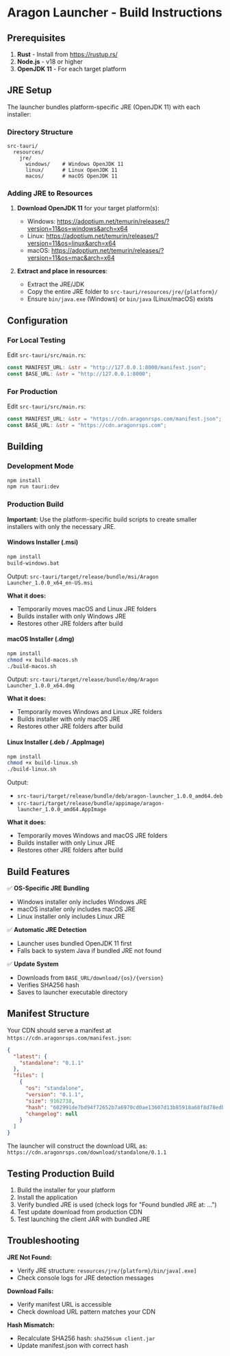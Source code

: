# Aragon Launcher - Build Instructions

## Prerequisites

1. **Rust** - Install from https://rustup.rs/
2. **Node.js** - v18 or higher
3. **OpenJDK 11** - For each target platform

## JRE Setup

The launcher bundles platform-specific JRE (OpenJDK 11) with each installer:

### Directory Structure
```
src-tauri/
  resources/
    jre/
      windows/    # Windows OpenJDK 11
      linux/      # Linux OpenJDK 11  
      macos/      # macOS OpenJDK 11
```

### Adding JRE to Resources

1. **Download OpenJDK 11** for your target platform(s):
   - Windows: https://adoptium.net/temurin/releases/?version=11&os=windows&arch=x64
   - Linux: https://adoptium.net/temurin/releases/?version=11&os=linux&arch=x64
   - macOS: https://adoptium.net/temurin/releases/?version=11&os=mac&arch=x64

2. **Extract and place in resources**:
   - Extract the JRE/JDK
   - Copy the entire JRE folder to `src-tauri/resources/jre/{platform}/`
   - Ensure `bin/java.exe` (Windows) or `bin/java` (Linux/macOS) exists

## Configuration

### For Local Testing

Edit `src-tauri/src/main.rs`:
```rust
const MANIFEST_URL: &str = "http://127.0.0.1:8000/manifest.json";
const BASE_URL: &str = "http://127.0.0.1:8000";
```

### For Production

Edit `src-tauri/src/main.rs`:
```rust
const MANIFEST_URL: &str = "https://cdn.aragonrsps.com/manifest.json";
const BASE_URL: &str = "https://cdn.aragonrsps.com";
```

## Building

### Development Mode
```bash
npm install
npm run tauri:dev
```

### Production Build

**Important:** Use the platform-specific build scripts to create smaller installers with only the necessary JRE.

#### Windows Installer (.msi)
```bash
npm install
build-windows.bat
```
Output: `src-tauri/target/release/bundle/msi/Aragon Launcher_1.0.0_x64_en-US.msi`

**What it does:**
- Temporarily moves macOS and Linux JRE folders
- Builds installer with only Windows JRE
- Restores other JRE folders after build

#### macOS Installer (.dmg)
```bash
npm install
chmod +x build-macos.sh
./build-macos.sh
```
Output: `src-tauri/target/release/bundle/dmg/Aragon Launcher_1.0.0_x64.dmg`

**What it does:**
- Temporarily moves Windows and Linux JRE folders
- Builds installer with only macOS JRE
- Restores other JRE folders after build

#### Linux Installer (.deb / .AppImage)
```bash
npm install
chmod +x build-linux.sh
./build-linux.sh
```
Output: 
- `src-tauri/target/release/bundle/deb/aragon-launcher_1.0.0_amd64.deb`
- `src-tauri/target/release/bundle/appimage/aragon-launcher_1.0.0_amd64.AppImage`

**What it does:**
- Temporarily moves Windows and macOS JRE folders
- Builds installer with only Linux JRE
- Restores other JRE folders after build

## Build Features

✅ **OS-Specific JRE Bundling**
- Windows installer only includes Windows JRE
- macOS installer only includes macOS JRE
- Linux installer only includes Linux JRE

✅ **Automatic JRE Detection**
- Launcher uses bundled OpenJDK 11 first
- Falls back to system Java if bundled JRE not found

✅ **Update System**
- Downloads from `BASE_URL/download/{os}/{version}`
- Verifies SHA256 hash
- Saves to launcher executable directory

## Manifest Structure

Your CDN should serve a manifest at `https://cdn.aragonrsps.com/manifest.json`:

```json
{
  "latest": {
    "standalone": "0.1.1"
  },
  "files": [
    {
      "os": "standalone",
      "version": "0.1.1",
      "size": 9162738,
      "hash": "602991de7bd94f72652b7a6970cd0ae13607d13b85918a68f8d78edb838b9ca0",
      "changelog": null
    }
  ]
}
```

The launcher will construct the download URL as:
`https://cdn.aragonrsps.com/download/standalone/0.1.1`

## Testing Production Build

1. Build the installer for your platform
2. Install the application
3. Verify bundled JRE is used (check logs for "Found bundled JRE at: ...")
4. Test update download from production CDN
5. Test launching the client JAR with bundled JRE

## Troubleshooting

**JRE Not Found:**
- Verify JRE structure: `resources/jre/{platform}/bin/java[.exe]`
- Check console logs for JRE detection messages

**Download Fails:**
- Verify manifest URL is accessible
- Check download URL pattern matches your CDN

**Hash Mismatch:**
- Recalculate SHA256 hash: `sha256sum client.jar`
- Update manifest.json with correct hash
